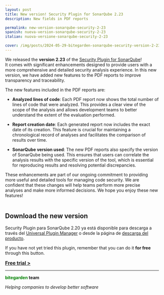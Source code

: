 ```yaml
---
layout: post
title: New version! Security Plugin for SonarQube 2.23
description: New fields in PDF reports

permalink: new-version-sonarqube-security-2-23
spanish: nueva-version-sonarqube-security-2-23
italian: nuova-versione-sonarqube-security-2-23

cover: /img/posts/2024-05-29-bitegarden-sonarqube-security-version-2-23_ENG.png
---
```


We released the **version 2.23** of the [Security Plugin for SonarQube](sonarqube-security)!
<br/>
It comes with significant enhancements designed to provide users with a more comprehensive and detailed security analysis experience. In this new version, we have added new features to the PDF reports to improve transparency and traceability.

The new features included in the PDF reports are:

- **Analyzed lines of code**: Each PDF report now shows the total number of lines of code that were analyzed. This provides a clear view of the scope of the analysis and allows development teams to better understand the extent of the evaluation performed.

- **Report creation date**: Each generated report now includes the exact date of its creation. This feature is crucial for maintaining a chronological record of analyses and facilitates the comparison of results over time.

- **SonarQube version used**: The new PDF reports also specify the version of SonarQube being used. This ensures that users can correlate the analysis results with the specific version of the tool, which is essential for reproducing results and resolving potential discrepancies.

These enhancements are part of our ongoing commitment to providing more useful and detailed tools for managing code security. We are confident that these changes will help teams perform more precise analyses and make more informed decisions. We hope you enjoy these new features!
<br />
<br />
## Download the new version

Security Plugin para SonarQube 2.20 ya está disponible para descarga a través del [Universal Plugin Manager](/sonarqube-upm)  o desde la página de [descarga del producto](/sonarqube-security-trial-form).

If you have not yet tried this plugin, remember that you can do it **for free** through this button.

<a href = "/sonarqube-security#product-block-center" class = "btn btn-primary btn-call-to-action fancybox" style = "font-weight: bold; font-size: 16px; text-transform : mayúsculas; "> Free trial > </a>

---
**<span style="color: green">bitegarden</span> team**

_Helping companies to develop better software_